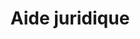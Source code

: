 ---
title: Aide juridique
longTitle: 'Aide juridique'
tags:
- gccommon
french:
- "[[Legal aid]]"
---